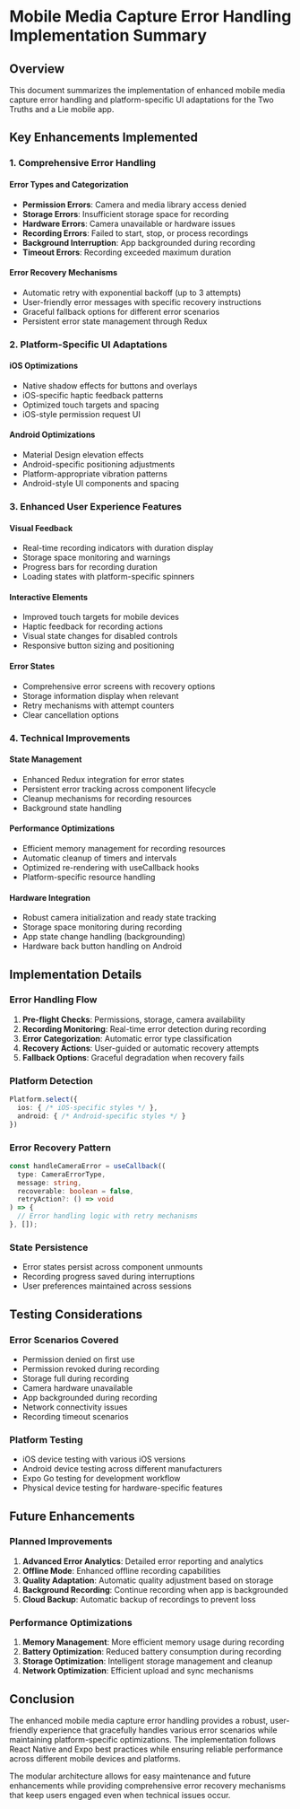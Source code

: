 # Mobile Media Capture Error Handling Implementation Summary

## Overview

This document summarizes the implementation of enhanced mobile media capture error handling and platform-specific UI adaptations for the Two Truths and a Lie mobile app.

## Key Enhancements Implemented

### 1. Comprehensive Error Handling

#### Error Types and Categorization
- **Permission Errors**: Camera and media library access denied
- **Storage Errors**: Insufficient storage space for recording
- **Hardware Errors**: Camera unavailable or hardware issues
- **Recording Errors**: Failed to start, stop, or process recordings
- **Background Interruption**: App backgrounded during recording
- **Timeout Errors**: Recording exceeded maximum duration

#### Error Recovery Mechanisms
- Automatic retry with exponential backoff (up to 3 attempts)
- User-friendly error messages with specific recovery instructions
- Graceful fallback options for different error scenarios
- Persistent error state management through Redux

### 2. Platform-Specific UI Adaptations

#### iOS Optimizations
- Native shadow effects for buttons and overlays
- iOS-specific haptic feedback patterns
- Optimized touch targets and spacing
- iOS-style permission request UI

#### Android Optimizations
- Material Design elevation effects
- Android-specific positioning adjustments
- Platform-appropriate vibration patterns
- Android-style UI components and spacing

### 3. Enhanced User Experience Features

#### Visual Feedback
- Real-time recording indicators with duration display
- Storage space monitoring and warnings
- Progress bars for recording duration
- Loading states with platform-specific spinners

#### Interactive Elements
- Improved touch targets for mobile devices
- Haptic feedback for recording actions
- Visual state changes for disabled controls
- Responsive button sizing and positioning

#### Error States
- Comprehensive error screens with recovery options
- Storage information display when relevant
- Retry mechanisms with attempt counters
- Clear cancellation options

### 4. Technical Improvements

#### State Management
- Enhanced Redux integration for error states
- Persistent error tracking across component lifecycle
- Cleanup mechanisms for recording resources
- Background state handling

#### Performance Optimizations
- Efficient memory management for recording resources
- Automatic cleanup of timers and intervals
- Optimized re-rendering with useCallback hooks
- Platform-specific resource handling

#### Hardware Integration
- Robust camera initialization and ready state tracking
- Storage space monitoring during recording
- App state change handling (backgrounding)
- Hardware back button handling on Android

## Implementation Details

### Error Handling Flow
1. **Pre-flight Checks**: Permissions, storage, camera availability
2. **Recording Monitoring**: Real-time error detection during recording
3. **Error Categorization**: Automatic error type classification
4. **Recovery Actions**: User-guided or automatic recovery attempts
5. **Fallback Options**: Graceful degradation when recovery fails

### Platform Detection
```typescript
Platform.select({
  ios: { /* iOS-specific styles */ },
  android: { /* Android-specific styles */ }
})
```

### Error Recovery Pattern
```typescript
const handleCameraError = useCallback((
  type: CameraErrorType,
  message: string,
  recoverable: boolean = false,
  retryAction?: () => void
) => {
  // Error handling logic with retry mechanisms
}, []);
```

### State Persistence
- Error states persist across component unmounts
- Recording progress saved during interruptions
- User preferences maintained across sessions

## Testing Considerations

### Error Scenarios Covered
- Permission denied on first use
- Permission revoked during recording
- Storage full during recording
- Camera hardware unavailable
- App backgrounded during recording
- Network connectivity issues
- Recording timeout scenarios

### Platform Testing
- iOS device testing with various iOS versions
- Android device testing across different manufacturers
- Expo Go testing for development workflow
- Physical device testing for hardware-specific features

## Future Enhancements

### Planned Improvements
1. **Advanced Error Analytics**: Detailed error reporting and analytics
2. **Offline Mode**: Enhanced offline recording capabilities
3. **Quality Adaptation**: Automatic quality adjustment based on storage
4. **Background Recording**: Continue recording when app is backgrounded
5. **Cloud Backup**: Automatic backup of recordings to prevent loss

### Performance Optimizations
1. **Memory Management**: More efficient memory usage during recording
2. **Battery Optimization**: Reduced battery consumption during recording
3. **Storage Optimization**: Intelligent storage management and cleanup
4. **Network Optimization**: Efficient upload and sync mechanisms

## Conclusion

The enhanced mobile media capture error handling provides a robust, user-friendly experience that gracefully handles various error scenarios while maintaining platform-specific optimizations. The implementation follows React Native and Expo best practices while ensuring reliable performance across different mobile devices and platforms.

The modular architecture allows for easy maintenance and future enhancements while providing comprehensive error recovery mechanisms that keep users engaged even when technical issues occur.